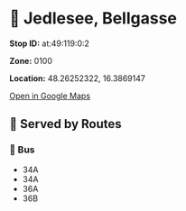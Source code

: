 # 🚉 Jedlesee, Bellgasse


**Stop ID:** at:49:119:0:2

**Zone:** 0100

**Location:** 48.26252322, 16.3869147

[Open in Google Maps](https://www.google.com/maps?q=48.26252322,16.3869147)

## 🚆 Served by Routes

### 🚌 Bus
- 34A
- 34A
- 36A
- 36B